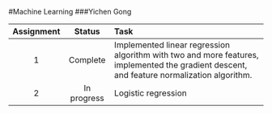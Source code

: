 #Machine Learning 
###Yichen Gong

Assignment | Status | Task
:------------: | :-------------: | :------------
1 | Complete  | Implemented linear regression algorithm with two and more features, implemented the gradient descent, and feature normalization algorithm.
2 | In progress  | Logistic regression